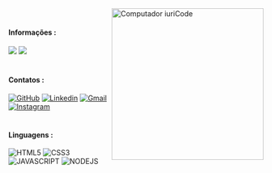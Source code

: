 <img src="https://raw.githubusercontent.com/MicaelliMedeiros/micaellimedeiros/master/image/computer-illustration.png" width="300px" width="600px" width="100px" align="right" alt="Computador iuriCode">

#

<p align="left">

 #### Informações : 

![](https://img.shields.io/badge/NAME_:_ANDRIEL_MARQUES-000000?style=for-the-badge&logo=counter-strike&logoColor=white)
![](https://img.shields.io/badge/STUDENT_:_FRONT_END-20232A?style=for-the-badge&logo=counter-strike&logoColor=white)

</p>

#

<p align="left">
 
#### Contatos :
 
[![GitHub](https://img.shields.io/badge/Github-100000?style=for-the-badge&logo=github&logoColor=white)](https://github.com/ArkcV)
[![Linkedin](https://img.shields.io/badge/-Linkedin-0e76a8?style=for-the-badge&logo=Linkedin&logoColor=white)](https://www.linkedin.com/in/marquesz/)
[![Gmail](https://img.shields.io/badge/-Gmail-FF0000?style=for-the-badge&labelColor=FF0000&logo=gmail&logoColor=white)](mailto:Andriel.dev.1@gmail.com?subject=[GitHub]%20Acabei%20de%20ver%20o%20seu%20GitHub)
[![Instagram](https://img.shields.io/badge/instagram-E4405F.svg?style=for-the-badge&logo=instagram&logoColor=white)](https://www.instagram.com/Andriel_Marquesz/)
</p>  


#

<p align="left">
 
 #### Linguagens : 

![HTML5](https://img.shields.io/badge/HTML5-E34F26?style=for-the-badge&logo=html5&logoColor=white)
![CSS3](https://img.shields.io/badge/CSS3-1572B6?style=for-the-badge&logo=css3&logoColor=white)
![JAVASCRIPT](https://img.shields.io/badge/JavaScript-FFC000?style=for-the-badge&logo=javascript&logoColor=black)
![NODEJS](https://img.shields.io/badge/Node.js-43853d?style=for-the-badge&logo=node.js&logoColor=white)

 </p>
 